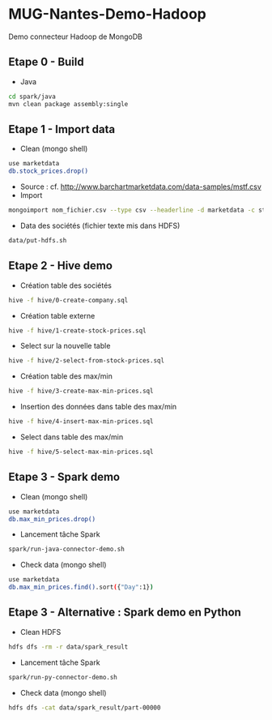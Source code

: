# MUG-Nantes-Demo-Hadoop
Demo  connecteur Hadoop de MongoDB

## Etape 0 - Build
- Java
```bash
cd spark/java
mvn clean package assembly:single
```


## Etape 1 - Import data
- Clean (mongo shell)
```bash
use marketdata
db.stock_prices.drop()
```
- Source : cf. http://www.barchartmarketdata.com/data-samples/mstf.csv
- Import
```bash
mongoimport nom_fichier.csv --type csv --headerline -d marketdata -c stock_prices
```
- Data des sociétés (fichier texte mis dans HDFS)
```bash
data/put-hdfs.sh
```

## Etape 2 - Hive demo
- Création table des sociétés
```bash
hive -f hive/0-create-company.sql
```
- Création table externe
```bash
hive -f hive/1-create-stock-prices.sql
```
- Select sur la nouvelle table
```bash
hive -f hive/2-select-from-stock-prices.sql
```
- Création table des max/min
```bash
hive -f hive/3-create-max-min-prices.sql
```
- Insertion des données dans table des max/min
```bash
hive -f hive/4-insert-max-min-prices.sql
```
- Select dans table des max/min
```bash
hive -f hive/5-select-max-min-prices.sql
```

## Etape 3 - Spark demo
- Clean (mongo shell)
```bash
use marketdata
db.max_min_prices.drop()
```
- Lancement tâche Spark
```bash
spark/run-java-connector-demo.sh
```
- Check data (mongo shell)
```bash
use marketdata
db.max_min_prices.find().sort({"Day":1})
```

## Etape 3 - Alternative : Spark demo en Python
- Clean HDFS
```bash
hdfs dfs -rm -r data/spark_result
```
- Lancement tâche Spark
```bash
spark/run-py-connector-demo.sh
```
- Check data (mongo shell)
```bash
hdfs dfs -cat data/spark_result/part-00000
```
